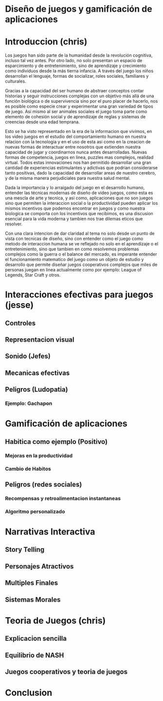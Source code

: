 # Diseño de juegos y gamificación de aplicaciones

# Introduccion (chris)

Los juegos han sido parte de la humanidad desde la revolución cognitiva, incluso tal vez antes.
Por otro lado, no solo presentan un espacio de esparcimiento y de entretenimiento, sino de aprendizaje y crecimiento como individuos desde la más tierna infancia. A través del juego los niños desarrollan el lenguaje, formas de socializar, roles 
sociales, familiares y culturales. 

Gracias a la capacidad del ser humano de abstraer conceptos contar historias y seguir instrucciones complejas con un objetivo más allá de una función biológica o de supervivencia sino por el puro placer de hacerlo, nos es posible como especie crear y experimentar una gran variedad de tipos de juego. Así mismo al ser animales sociales el juego toma parte como elemento
de cohesión social y de aprendizaje de reglas y sistemas de creencias desde una edad temprana.

Esto se ha visto representado en la era de la informacion que vivimos, en los video juegos en el estudio del comportamiento
humano en nuestra relacion con la tecnologia y en el uso de esta asi como en la creacion de nuevas formas de interactuar
entre nosotros que extienden nuestra capacidad de jugar y coordinarnos nunca antes desarrolladas.  Nuevas formas 
de competencia, juegos en linea, puzzles mas complejos, realidad virtual. Todos estas innovaciones nos han permitido 
desarrollar una gran cantidad de experiencias estimulantes y adictivas que podrian considerarse tanto positivas, dado la capacidad de desarrollar areas de nuestro cerebro, y de la misma manera perjudiciales para nuestra salud mental.

Dada la importancia y lo arraigado del juego en el desarrollo humano, entender las técnicas modernas de diseño
de video juegos, como esta es una mescla de arte y tecnica, y asi como, aplicaciones que no son juegos sino que permiten la interaccion social o la productividad pueden aplicar los mismos incentivos que podemos encontrar en juegos y como nuestra biologica se comporta con los incentivos que recibimos, es una discusion esencial para la vida moderna y tambien nos trae dilemas eticos que resolver.

Con una clara intencion de dar claridad al tema no solo desde un punto de vista con tecnicas de diseño, sino con entender como el juego como metodo de interaccion humana se ve reflejado no solo en el aprendizaje o el entretenimiento, sino que tambien en como resolvemos problemas complejos como la guerra o el balance del mercado, es imperante entender el funcionamiento matematico del juego como un objeto de estudio y desarrollo que permite diseñar juegos cooperativos complejos que miles de personas juegan en linea actualmente como por ejemplo: League of Legends, Star Craft y otros. 

# Interacciones efectivas para juegos (jesse)
## Controles 
## Representacion visual
## Sonido (Jefes)
## Mecanicas efectivas
## Peligros (Ludopatia)
### Ejemplo: Gachapon

# Gamificación de aplicaciones
## Habitica como ejemplo (Positivo)
### Mejoras en la productividad
### Cambio de Habitos
## Peligros (redes sociales)
### Recompensas y retroalimentacion instantaneas
### Algoritmo personalizado


# Narrativas Interactiva
## Story Telling
## Personajes Atractivos
## Multiples Finales
## Sistemas Morales


# Teoria de Juegos (chris)
## Explicacion sencilla
## Equilibrio de NASH
## Juegos cooperativos y teoria de juegos

# Conclusion
